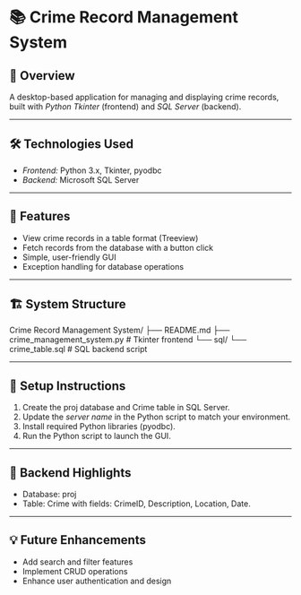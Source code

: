# 📚 Crime Record Management System

## 🚀 Overview
A desktop-based application for managing and displaying crime records, built with *Python Tkinter* (frontend) and *SQL Server* (backend).

---

## 🛠️ Technologies Used
- *Frontend:* Python 3.x, Tkinter, pyodbc  
- *Backend:* Microsoft SQL Server  

---

## 🌟 Features
- View crime records in a table format (Treeview)
- Fetch records from the database with a button click
- Simple, user-friendly GUI
- Exception handling for database operations

---

## 🏗️ System Structure
Crime Record Management System/
├── README.md
├── crime_management_system.py # Tkinter frontend
└── sql/
└── crime_table.sql # SQL backend script

---

## 🔐 Setup Instructions
1. Create the proj database and Crime table in SQL Server.  
2. Update the *server name* in the Python script to match your environment.  
3. Install required Python libraries (pyodbc).  
4. Run the Python script to launch the GUI.

---

## 💾 Backend Highlights
- Database: proj  
- Table: Crime with fields: CrimeID, Description, Location, Date.

---

## 💡 Future Enhancements
- Add search and filter features  
- Implement CRUD operations  
- Enhance user authentication and design

